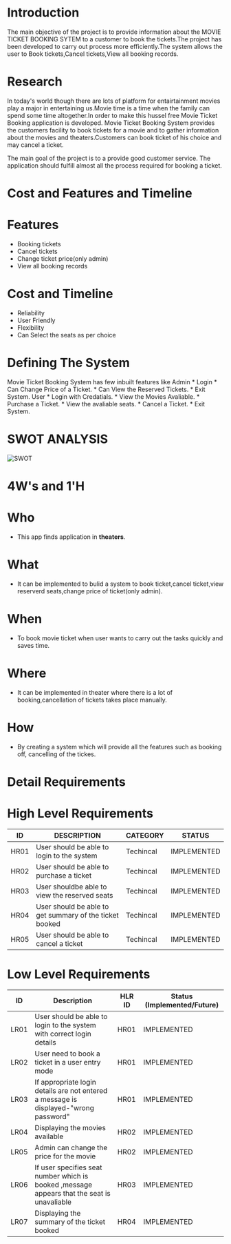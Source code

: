 # Introduction
The main objective of the project is to provide information about the MOVIE TICKET BOOKING SYTEM to a customer to book the tickets.The project has been developed to carry out process more efficiently.The system allows the user to Book tickets,Cancel tickets,View all booking records.

# Research
In today's world though there are lots of platform for entairtainment movies play a major in entertaining us.Movie time is a time when the family can spend some time altogether.In order to make this hussel free Movie Ticket Booking application is developed. Movie Ticket Booking System provides the customers facility to book tickets for a movie and to gather information about the movies and theaters.Customers can book ticket of his choice and may cancel a ticket.

The main goal of the project is to a provide good  customer service. The application should fulfill almost all the process required for booking a ticket.

# Cost and Features and Timeline
# Features
* Booking tickets
* Cancel tickets
* Change ticket price(only admin)
* View all booking records

# Cost and Timeline
* Reliability
* User Friendly
* Flexibility
* Can Select the seats as per choice

# Defining The System
Movie Ticket Booking System has few inbuilt features like Admin * Login * Can Change Price of a Ticket. * Can View the Reserved Tickets. * Exit System. User * Login with Credatials. * View the Movies Avaliable. * Purchase a Ticket. * View the avaliable seats. * Cancel a Ticket. * Exit System.

# SWOT ANALYSIS
![SWOT](https://user-images.githubusercontent.com/98818008/152681443-67cd98b7-ceae-4502-99b5-b99ace858f04.png)

# 4W's and 1'H

# Who
* This app finds application in **theaters**. 
# What
* It can be implemented to bulid a system to book ticket,cancel ticket,view reserverd seats,change price of ticket(only admin).
# When
* To book movie ticket when user wants to carry out the tasks quickly and saves time.
# Where
* It can be implemented in theater where there is a lot of booking,cancellation of tickets takes place manually.
# How
* By creating a system which will provide all the features such as booking off, cancelling of the tickes.

# Detail Requirements  
# High Level Requirements
|**ID**|**DESCRIPTION**|**CATEGORY**|**STATUS**|
|---|----|----|------|
|HR01|User should be able to login to the system	|Techincal	|IMPLEMENTED
|HR02|User should be able to purchase a ticket|	Techincal|	IMPLEMENTED
|HR03|User shouldbe able to view the reserved seats	|	Techincal|	IMPLEMENTED
|HR04|User should be able to get summary of the ticket booked|	Techincal|	IMPLEMENTED
|HR05|User should be able to cancel a ticket	|Techincal|	IMPLEMENTED

# Low Level Requirements
|ID|	Description|	HLR ID	|Status (Implemented/Future)
|--|-----|---|---|
|LR01|	User should be able to login to the system with correct login details|	HR01|	IMPLEMENTED
|LR02|	User need to book a ticket in a user entry mode|	HR01|	IMPLEMENTED
|LR03|	If appropriate login details are not entered a message is displayed-"wrong password"|	HR01|	IMPLEMENTED
|LR04|	Displaying the movies available|	HR02	|IMPLEMENTED
|LR05|	Admin can change the price for the movie|	HR02	|IMPLEMENTED
|LR06|	If user specifies seat number which is booked ,message appears that the seat is unavaliable|	HR03|	IMPLEMENTED
|LR07|	Displaying the summary of the ticket booked	|HR04|	IMPLEMENTED


